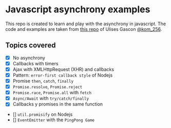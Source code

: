 # Javascript asynchrony examples

This repo is created to learn and play with the asynchrony in javascript. The code and examples are taken from [this repo](https://github.com/UlisesGascon/livecoding-en-Twitch/blob/master/apuntes/issue4) of Ulises Gascon [@kom_256](https://twitter.com/kom_256).

## Topics covered

- [X] No asynchrony
- [X] Callbacks with timers
- [X] Ajax with XMLHttpRequest (XHR) and callbacks
- [X] Pattern: `error-first callback style` of Nodejs
- [X] Promise `then`, `catch`, `finally`
- [X] `Promise.resolve`, `Promise.reject`
- [X] `Promise.race`, `Promise.all` with `fetch`
- [X] `Async/Await` with `try/catch/finally`
- [X] Callbacks y promises in the same function
- [] `util.promisify` on Nodejs
- [] `EventEmitter` with the `PingPong Game`